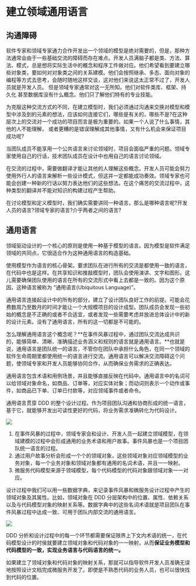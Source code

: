# 建立领域通用语言

## 沟通障碍

软件专家和领域专家通力合作开发出一个领域的模型是绝对需要的，但是，那种方法通常会由于一些基础交流的障碍而存在难点。开发人员满脑子都是类、方法、算法、模式，总是想将实际生活中的概念和程序工件做对应。他们希望看到要建立哪些对象类，要如何对对象类之间的关系建模。他们会按照继承、多态、面向对象的编程等方式去思考，会随时随地这样交谈，这对他们来说这太正常不过了，开发人员就是开发人员。 但是领域专家通常对这一无所知。他们对软件类库、框架、持久化 甚至数据库没有什么概念。他们只了解他们特有的专业技能。

为克服这种交流方式的不同，在建立模型时，我们必须通过沟通来交换对模型和模型中涉及到的元素的想法，应该如何连接它们，哪些是有关的，哪些不是?在这种层次上的交流对一个成功的项目而言是极为重要的。如果一个人说了什么事情，其他的人不能理解， 或者更糟的是错误理解成其他事情，又有什么机会来保证项目成功呢?

当团队成员不能享用一个公共语言来讨论领域时，项目会面临严重的问题。领域专家使用自己的行话，技术团队成员在设计中也用自己的语言讨论领域。

在交流的过程中，需要做翻译才能让其他的人理解这些概念。开发人员可能会努力使用外行人的语言来解析一些设计模式，但这并一定都能成功奏效。领域专家也可能会创建一种新的行话以努力表达他们的这些想法。在这个痛苦的交流过程中，这种类型的翻译并不能对知识的构建过程产生帮助。

在讨论模型和定义模型时，我们确实需要讲同一种语言。那么是哪种语言呢?开发人员的语言?领域专家的语言?介乎两者之间的语言?

## 通用语言

领域驱动设计的一个核心的原则是使用一种基于模型的语言。因为模型是软件满足领域的共同点，它很适合作为这种通用语言的构造基础。

使用模型作为语言的核心骨架。要求团队在进行所有的交流是都使用一致的语言，在代码中也是这样。在共享知识和推敲模型时，团队会使用演讲、文字和图形。这儿需要确保团队使用的语言在所有的交流形式中看上去都是一致的。因为这个原因，这种语言被称为 “通用语言(Ubiquitous Language)”。

通用语言连接起设计中的所有的部分，建立了设计团队良好工作的前提。可能会花费数周乃至数月的时间才能让一个大规模项目的设计成型。团队成员会发现一些初始的概念是不正确的或者不合适宜，或者发现一些需要考虑并放进总体设计中的新的设计元素。没有了通用语言，所有的这一切都是不可能的。

怎么理解通用语言这个概念呢？**在事件风暴过程中，通过团队交流达成共识的，能够简单、清晰、准确描述业务涵义和规则的语言就是通用语言。**也就是说，通用语言是团队统一的语言，不管你在团队中承担什么角色，在同一个领域的软件生命周期里都使用统一的语言进行交流。通用语言可以解决交流障碍这个问题，使领域专家和开发人员能够协同合作，从而确保业务需求的正确表达。

通用语言包含术语和用例场景，并且能够直接反映在代码中。通用语言中的名词可以给领域对象命名，如商品、订单等，对应实体对象；而动词则表示一个动作或事件，如商品已下单、订单已付款等，对应领域事件或者命令。

通用语言贯穿 DDD 的整个设计过程。作为项目团队沟通和协商形成的统一语言，基于它，就能够开发出可读性更好的代码，将业务需求准确转化为代码设计。

![](https://static001.geekbang.org/resource/image/69/ee/69f44e120de5019c0fbff4d3fbc0afee.png)

1. 在事件风暴的过程中，领域专家会和设计、开发人员一起建立领域模型，在领域建模的过程中会形成通用的业务术语和用户故事。事件风暴也是一个项目团队统一语言的过程。
2. 通过用户故事分析会形成一个个的领域对象，这些领域对象对应领域模型的业务对象，每一个业务对象和领域对象都有通用的名词术语，并且一一映射。
3. 微服务代码模型来源于领域模型，每个代码模型的代码对象跟领域对象一一对应。

设计过程中我们可以用一些数据字典，来记录事件风暴和微服务设计过程中产生的领域对象及其属性。比如，领域对象在 DDD 分层架构中的位置、属性、依赖关系以及与代码模型对象的映射关系等。数据字典中的这些名词术语就是项目团队在事件风暴过程中达成一致、可用于团队内部交流的通用语言。

![](https://static001.geekbang.org/resource/image/09/b8/09ca1ccc982d02634a856b2e80cf24b8.jpg)

DDD 分析和设计过程中的每一个环节都需要保证限界上下文内术语的统一，在代码模型设计的时侯就要建立领域对象和代码对象的一一映射，从而**保证业务模型和代码模型的一致，实现业务语言与代码语言的统一。**

如果建立了领域对象和代码对象的映射关系，那就可以指导软件开发人员准确无误地按照设计文档完成微服务开发了。即使是不熟悉代码的业务人员，也可以很快找到代码的位置。